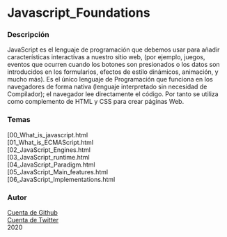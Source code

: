 ﻿# Javascript_Foundations


### Descripción

JavaScript es el lenguaje de programación que debemos usar para añadir características interactivas a nuestro sitio web, (por ejemplo, juegos, eventos que ocurren cuando los botones son presionados o los datos son introducidos en los formularios, efectos de estilo dinámicos, animación, y mucho más). Es el único lenguaje de Programación que funciona en los navegadores de forma nativa (lenguaje interpretado sin necesidad de Compilador); el navegador lee directamente el código. Por tanto se utiliza como complemento de HTML y CSS para crear páginas Web.

### Temas

 [00_What_is_javascript.html </br>
 [01_What_is_ECMAScript.html </br>
 [02_JavaScript_Engines.html </br>
 [03_JavaScript_runtime.html </br>
 [04_JavaScript_Paradigm.html </br>
 [05_JavaScript_Main_features.html</br>
 [06_JavaScript_Implementations.html</br>


### Autor

[Cuenta de Github](https://github.com/catlin2020)</br>
[Cuenta de Twitter](https://twitter.com/difetre)</br>
2020

